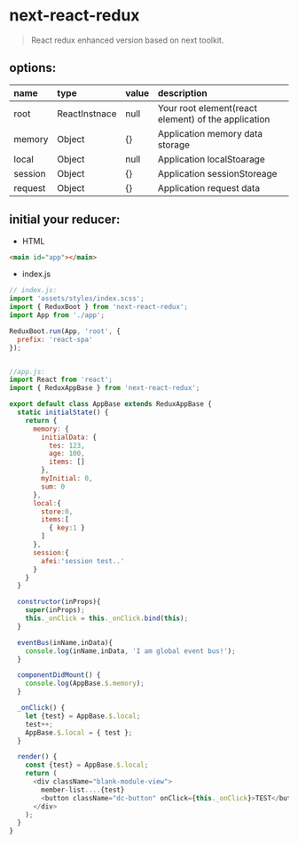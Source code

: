 # next-react-redux
> React redux enhanced version based on next toolkit.

## options:
| name    | type          | value | description                                         |
|:--------|:--------------|:------|:----------------------------------------------------|
| root    | ReactInstnace | null  | Your root element(react element) of the application |
| memory  | Object        | {}    | Application memory data storage                     |
| local   | Object        | null  | Application localStoarage                           |
| session | Object        | {}    | Application sessionStoreage                         |
| request | Object        | {}    | Application request data                            |


## initial your reducer:
+ HTML
```html
<main id="app"></main>
```
+ index.js
```javascript
// index.js:
import 'assets/styles/index.scss';
import { ReduxBoot } from 'next-react-redux';
import App from './app';

ReduxBoot.run(App, 'root', {
  prefix: 'react-spa'
});


//app.js:
import React from 'react';
import { ReduxAppBase } from 'next-react-redux';

export default class AppBase extends ReduxAppBase {
  static initialState() {
    return {
      memory: {
        initialData: {
          tes: 123,
          age: 100,
          items: []
        },
        myInitial: 0,
        sum: 0
      },
      local:{
        store:0,
        items:[
          { key:1 }
        ]
      },
      session:{
        afei:'session test..'
      }
    }
  }

  constructor(inProps){
    super(inProps);
    this._onClick = this._onClick.bind(this);
  }

  eventBus(inName,inData){
    console.log(inName,inData, 'I am global event bus!');
  }

  componentDidMount() {
    console.log(AppBase.$.memory);
  }

  _onClick() {
    let {test} = AppBase.$.local;
    test++;
    AppBase.$.local = { test };
  }

  render() {
    const {test} = AppBase.$.local;
    return (
      <div className="blank-module-view">
        member-list....{test}
        <button className="dc-button" onClick={this._onClick}>TEST</button>
      </div>
    );
  }
}
```
